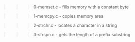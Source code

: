 >>> 0-memset.c
	- fills memory with a constant byte

>>> 1-memcpy.c
	- copies memory area

>>> 2-strchr.c
	- locates a character in a string

>>> 3-strspn.c
	- gets the length of a prefix substring
